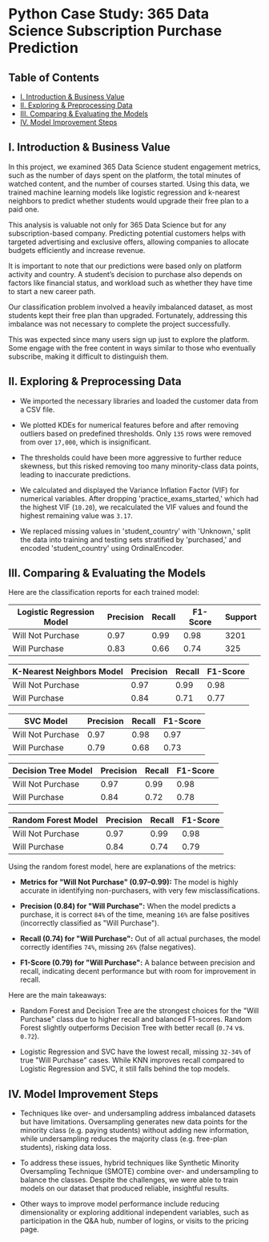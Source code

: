 # Python Case Study: 365 Data Science Subscription Purchase Prediction


## Table of Contents

- [I. Introduction & Business Value](#I.-Introduction-&-Business-Value)
- [II. Exploring & Preprocessing Data](#II.-Exploring-&-Preprocessing-Data)
- [III. Comparing & Evaluating the Models](#III.-Comparing-&-Evaluating-the-Models)
- [IV. Model Improvement Steps](#IV.-Model-Improvement-Steps)


## I. Introduction & Business Value

In this project, we examined 365 Data Science student engagement metrics, such as the number of days spent on the platform, the total minutes of watched content, and the number of courses started. Using this data, we trained machine learning models like logistic regression and k-nearest neighbors to predict whether students would upgrade their free plan to a paid one.

This analysis is valuable not only for 365 Data Science but for any subscription-based company. Predicting potential customers helps with targeted advertising and exclusive offers, allowing companies to allocate budgets efficiently and increase revenue.

It is important to note that our predictions were based only on platform activity and country. A student’s decision to purchase also depends on factors like financial status, and workload such as whether they have time to start a new career path.

Our classification problem involved a heavily imbalanced dataset, as most students kept their free plan than upgraded. Fortunately, addressing this imbalance was not necessary to complete the project successfully.

This was expected since many users sign up just to explore the platform. Some engage with the free content in ways similar to those who eventually subscribe, making it difficult to distinguish them.


## II. Exploring & Preprocessing Data

- We imported the necessary libraries and loaded the customer data from a CSV file.

- We plotted KDEs for numerical features before and after removing outliers based on predefined thresholds. Only `135` rows were removed from over `17,000`, which is insignificant.

- The thresholds could have been more aggressive to further reduce skewness, but this risked removing too many minority-class data points, leading to inaccurate predictions.

- We calculated and displayed the Variance Inflation Factor (VIF) for numerical variables. After dropping 'practice_exams_started,' which had the highest VIF (`10.20`), we recalculated the VIF values and found the highest remaining value was `3.17`.

- We replaced missing values in 'student_country' with 'Unknown,' split the data into training and testing sets stratified by 'purchased,' and encoded 'student_country' using OrdinalEncoder.


## III. Comparing & Evaluating the Models

Here are the classification reports for each trained model: 

| Logistic Regression Model | Precision | Recall | F1-Score | Support |
|---------------------------|-----------|--------|----------|---------|
| Will Not Purchase         | 0.97      | 0.99   | 0.98     | 3201    |
| Will Purchase             | 0.83      | 0.66   | 0.74     | 325     |

| K-Nearest Neighbors Model | Precision | Recall | F1-Score |
|---------------------------|-----------|--------|----------|
| Will Not Purchase         | 0.97      | 0.99   | 0.98     |
| Will Purchase             | 0.84      | 0.71   | 0.77     |

| SVC Model         | Precision | Recall | F1-Score |
|-------------------|-----------|--------|----------|
| Will Not Purchase | 0.97      | 0.98   | 0.97     |
| Will Purchase     | 0.79      | 0.68   | 0.73     |

| Decision Tree Model | Precision | Recall | F1-Score |
|---------------------|-----------|--------|----------|
| Will Not Purchase   | 0.97      | 0.99   | 0.98     |
| Will Purchase       | 0.84      | 0.72   | 0.78     |

| Random Forest Model | Precision | Recall | F1-Score |
|---------------------|-----------|--------|----------|
| Will Not Purchase   | 0.97      | 0.99   | 0.98     |
| Will Purchase       | 0.84      | 0.74   | 0.79     |

Using the random forest model, here are explanations of the metrics:

- **Metrics for "Will Not Purchase" (0.97–0.99):** The model is highly accurate in identifying non-purchasers, with very few misclassifications.

- **Precision (0.84) for "Will Purchase":** When the model predicts a purchase, it is correct `84%` of the time, meaning `16%` are false positives (incorrectly classified as "Will Purchase").

- **Recall (0.74) for "Will Purchase":** Out of all actual purchases, the model correctly identifies `74%`, missing `26%` (false negatives).

- **F1-Score (0.79) for "Will Purchase":** A balance between precision and recall, indicating decent performance but with room for improvement in recall.

Here are the main takeaways:

- Random Forest and Decision Tree are the strongest choices for the "Will Purchase" class due to higher recall and balanced F1-scores. Random Forest slightly outperforms Decision Tree with better recall (`0.74` vs. `0.72`).

- Logistic Regression and SVC have the lowest recall, missing `32-34%` of true "Will Purchase" cases. While KNN improves recall compared to Logistic Regression and SVC, it still falls behind the top models.


## IV. Model Improvement Steps

- Techniques like over- and undersampling address imbalanced datasets but have limitations. Oversampling generates new data points for the minority class (e.g. paying students) without adding new information, while undersampling reduces the majority class (e.g. free-plan students), risking data loss.

- To address these issues, hybrid techniques like Synthetic Minority Oversampling Technique (SMOTE) combine over- and undersampling to balance the classes. Despite the challenges, we were able to train models on our dataset that produced reliable, insightful results.

- Other ways to improve model performance include reducing dimensionality or exploring additional independent variables, such as participation in the Q&A hub, number of logins, or visits to the pricing page.
